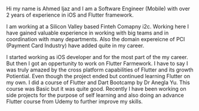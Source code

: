 Hi my name is Ahmed Ijaz and I am a Software Engineer (Mobile) with over 2 years of experience in iOS and Flutter framework.

I am working at a Silicon Valley based Finteh Comapny i2c. Working here I have gained valuable experience in working with big teams and in coordination with many departments. Also the domain expereicne of PCI (Payment Card Industry) have added quite in my career.


I started working as iOS developer and for the most part of the my career. But then I got an oppertunity to work on Flutter Farmework. I have to say I was truly amazed by the cross platform capabilities of Flutter and its growth Potiential.
Even though the project ended but continued learning Flutter on my own. I did a course of Flutter and Dart Bootcamp by Dr Anegla Yu. This course was Basic but it was quite good.
Recently I have been working on side projects for the purpose of self learning and also doing an advance Flutter course from Udemy to further improve my skills.

